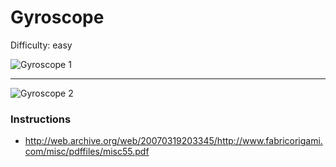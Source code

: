 # Gyroscope

Difficulty: easy

![Gyroscope 1](https://mark1626.github.io/knowledge/assets/origami/cubes/gyroscope-1.jpg)

---

![Gyroscope 2](https://mark1626.github.io/knowledge/assets/origami/cubes/gyroscope-2.jpg)

### Instructions

- http://web.archive.org/web/20070319203345/http://www.fabricorigami.com/misc/pdffiles/misc55.pdf